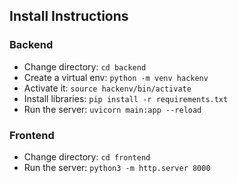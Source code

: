## Install Instructions

### Backend
- Change directory: `cd backend`
- Create a virtual env: `python -m venv hackenv`
- Activate it: `source hackenv/bin/activate`
- Install libraries: `pip install -r requirements.txt`
- Run the server: `uvicorn main:app --reload`

### Frontend
- Change directory: `cd frontend`
- Run the server: `python3 -m http.server 8000`
